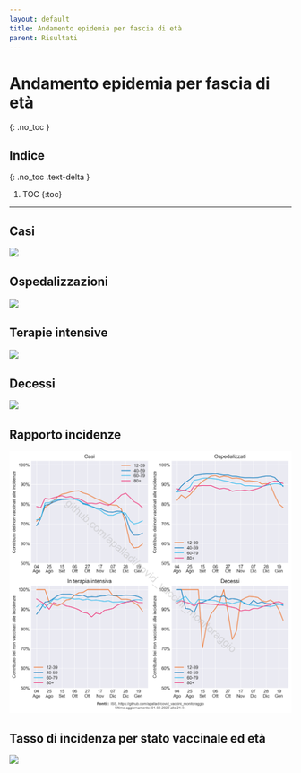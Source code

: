 ```yaml
---
layout: default
title: Andamento epidemia per fascia di età
parent: Risultati
---
```


# Andamento epidemia per fascia di età
{: .no_toc }

## Indice
{: .no_toc .text-delta }

1. TOC
{:toc}

---

## Casi

<img src="https://github.com/apalladi/covid_vaccini_monitoraggio/blob/main/risultati/andamento_fasce_età_casi.png?raw=true"/>


## Ospedalizzazioni

<img src="https://github.com/apalladi/covid_vaccini_monitoraggio/blob/main/risultati/andamento_fasce_età_ospedalizzati.png?raw=true"/>


## Terapie intensive

<img src="https://github.com/apalladi/covid_vaccini_monitoraggio/blob/main/risultati/andamento_fasce_età_ricoveratiTI.png?raw=true"/>


## Decessi

<img src="https://github.com/apalladi/covid_vaccini_monitoraggio/blob/main/risultati/andamento_fasce_età_decessi.png?raw=true"/>


## Rapporto incidenze

<img src="https://github.com/apalladi/covid_vaccini_monitoraggio/blob/main/risultati/andamento_rapporti_incidenze.png?raw=true"/>


## Tasso di incidenza per stato vaccinale ed età

<img src="https://github.com/apalladi/covid_vaccini_monitoraggio/blob/main/risultati/tassi_per_età.png?raw=true"/>
